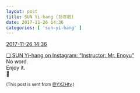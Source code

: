 ```yaml
---
layout: post
title: SUN Yi-hang (孙亦航)
date: 2017-11-26 14:36
categories: [ 'sun-yi-hang' ]
---
```


<div class="weibo-info">
  <a href="https://weibo.com/2565158051/FwS4zmIX3">2017-11-26 14:36</a>
</div>

[❏ SUN Yi-hang on Instagram: “Instructor: Mr. Enoyu”](https://www.instagram.com/p/Bb8saYJjo6v/)  
No word.  
Enjoy it.  
:imp:

<!-- more -->

<small>(This post is sent from [@YXZHty](http://weibo.com/2565158051).)</small>
